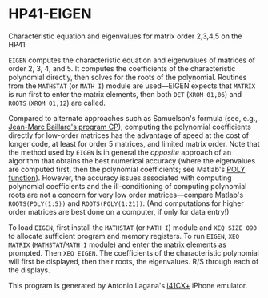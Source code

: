 # HP41-EIGEN
Characteristic equation and eigenvalues for matrix order 2,3,4,5 on the HP41

`EIGEN` computes the characteristic equation and eigenvalues of matrices of order 2, 3, 4, and 5. It computes the coefficients 
of the characteristic polynomial directly, then solves for the roots of the polynomial. Routines from the `MATHSTAT` (or `MATH I`) 
module are used—EIGEN expects that `MATRIX` is run first to enter the matrix elements, then both `DET` (`XROM 01,06`) and `ROOTS` 
(`XROM 01,12`) are called.

Compared to alternate approaches such as Samuelson's formula (see, e.g.,
[Jean-Marc Baillard's program CP](http://www.hpmuseum.org/software/41/41eigv.htm)), computing the polynomial coefficients 
directly for low-order matrices has the advantage of speed at the cost of longer code, at least for order 5 matrices, and 
limited matrix order. Note that the method used by `EIGEN` is in general the *opposite* approach of an algorithm that obtains 
the best numerical accuracy (where the eigenvalues are computed first, then the polynomial coefficients; see Matlab's [POLY 
function](https://www.mathworks.com/help/matlab/ref/poly.html)). However, the accuracy issues associated with computing polynomial coefficients and the 
ill-conditioning of computing polynomial roots are not a concern for very low order matrices—compare Matlab's 
`ROOTS(POLY(1:5))` and `ROOTS(POLY(1:21))`. (And computations for higher order matrices are best done on a computer, if only for 
data entry!)

To load `EIGEN`, first install the `MATHSTAT` (or `MATH I`) module and `XEQ SIZE 090` to allocate sufficient program and memory 
registers. To run `EIGEN`, `XEQ MATRIX` (`MATHSTAT`/`MATH I` module) and enter the matrix elements as prompted. Then `XEQ EIGEN`. The 
coefficients of the characteristic polynomial will first be displayed, then their roots, the eigenvalues. R/S through each of 
the displays.

This program is generated by Antonio Lagana's [i41CX+](http://alsoftiphone.com/i41CXplus/) iPhone emulator.
